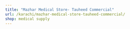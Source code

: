 ```yaml
---
title: "Mazhar Medical Store- Tauheed Commercial"
url: /karachi/mazhar-medical-store-tauheed-commercial/
shop: medical supply
---
```

